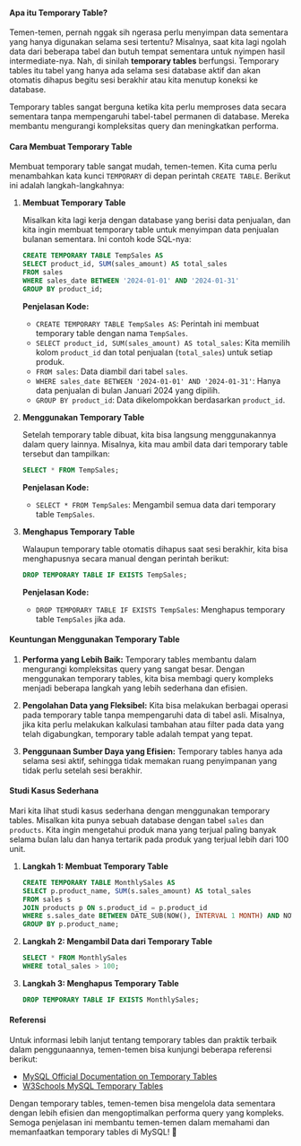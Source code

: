 #### Apa itu Temporary Table?

Temen-temen, pernah nggak sih ngerasa perlu menyimpan data sementara yang hanya digunakan selama sesi tertentu? Misalnya, saat kita lagi ngolah data dari beberapa tabel dan butuh tempat sementara untuk nyimpen hasil intermediate-nya. Nah, di sinilah **temporary tables** berfungsi. Temporary tables itu tabel yang hanya ada selama sesi database aktif dan akan otomatis dihapus begitu sesi berakhir atau kita menutup koneksi ke database. 

Temporary tables sangat berguna ketika kita perlu memproses data secara sementara tanpa mempengaruhi tabel-tabel permanen di database. Mereka membantu mengurangi kompleksitas query dan meningkatkan performa.

#### Cara Membuat Temporary Table

Membuat temporary table sangat mudah, temen-temen. Kita cuma perlu menambahkan kata kunci `TEMPORARY` di depan perintah `CREATE TABLE`. Berikut ini adalah langkah-langkahnya:

1. **Membuat Temporary Table**

   Misalkan kita lagi kerja dengan database yang berisi data penjualan, dan kita ingin membuat temporary table untuk menyimpan data penjualan bulanan sementara. Ini contoh kode SQL-nya:

   ```sql
   CREATE TEMPORARY TABLE TempSales AS
   SELECT product_id, SUM(sales_amount) AS total_sales
   FROM sales
   WHERE sales_date BETWEEN '2024-01-01' AND '2024-01-31'
   GROUP BY product_id;
   ```

   **Penjelasan Kode:**
   - `CREATE TEMPORARY TABLE TempSales AS`: Perintah ini membuat temporary table dengan nama `TempSales`.
   - `SELECT product_id, SUM(sales_amount) AS total_sales`: Kita memilih kolom `product_id` dan total penjualan (`total_sales`) untuk setiap produk.
   - `FROM sales`: Data diambil dari tabel `sales`.
   - `WHERE sales_date BETWEEN '2024-01-01' AND '2024-01-31'`: Hanya data penjualan di bulan Januari 2024 yang dipilih.
   - `GROUP BY product_id`: Data dikelompokkan berdasarkan `product_id`.

2. **Menggunakan Temporary Table**

   Setelah temporary table dibuat, kita bisa langsung menggunakannya dalam query lainnya. Misalnya, kita mau ambil data dari temporary table tersebut dan tampilkan:

   ```sql
   SELECT * FROM TempSales;
   ```

   **Penjelasan Kode:**
   - `SELECT * FROM TempSales`: Mengambil semua data dari temporary table `TempSales`.

3. **Menghapus Temporary Table**

   Walaupun temporary table otomatis dihapus saat sesi berakhir, kita bisa menghapusnya secara manual dengan perintah berikut:

   ```sql
   DROP TEMPORARY TABLE IF EXISTS TempSales;
   ```

   **Penjelasan Kode:**
   - `DROP TEMPORARY TABLE IF EXISTS TempSales`: Menghapus temporary table `TempSales` jika ada.

#### Keuntungan Menggunakan Temporary Table

1. **Performa yang Lebih Baik:**
   Temporary tables membantu dalam mengurangi kompleksitas query yang sangat besar. Dengan menggunakan temporary tables, kita bisa membagi query kompleks menjadi beberapa langkah yang lebih sederhana dan efisien.

2. **Pengolahan Data yang Fleksibel:**
   Kita bisa melakukan berbagai operasi pada temporary table tanpa mempengaruhi data di tabel asli. Misalnya, jika kita perlu melakukan kalkulasi tambahan atau filter pada data yang telah digabungkan, temporary table adalah tempat yang tepat.

3. **Penggunaan Sumber Daya yang Efisien:**
   Temporary tables hanya ada selama sesi aktif, sehingga tidak memakan ruang penyimpanan yang tidak perlu setelah sesi berakhir. 

#### Studi Kasus Sederhana

Mari kita lihat studi kasus sederhana dengan menggunakan temporary tables. Misalkan kita punya sebuah database dengan tabel `sales` dan `products`. Kita ingin mengetahui produk mana yang terjual paling banyak selama bulan lalu dan hanya tertarik pada produk yang terjual lebih dari 100 unit.

1. **Langkah 1: Membuat Temporary Table**

   ```sql
   CREATE TEMPORARY TABLE MonthlySales AS
   SELECT p.product_name, SUM(s.sales_amount) AS total_sales
   FROM sales s
   JOIN products p ON s.product_id = p.product_id
   WHERE s.sales_date BETWEEN DATE_SUB(NOW(), INTERVAL 1 MONTH) AND NOW()
   GROUP BY p.product_name;
   ```

2. **Langkah 2: Mengambil Data dari Temporary Table**

   ```sql
   SELECT * FROM MonthlySales
   WHERE total_sales > 100;
   ```

3. **Langkah 3: Menghapus Temporary Table**

   ```sql
   DROP TEMPORARY TABLE IF EXISTS MonthlySales;
   ```

#### Referensi

Untuk informasi lebih lanjut tentang temporary tables dan praktik terbaik dalam penggunaannya, temen-temen bisa kunjungi beberapa referensi berikut:
- [MySQL Official Documentation on Temporary Tables](https://dev.mysql.com/doc/refman/8.0/en/create-temporary-table.html)
- [W3Schools MySQL Temporary Tables](https://www.w3schools.com/sql/sql_temp_tables.asp)

Dengan temporary tables, temen-temen bisa mengelola data sementara dengan lebih efisien dan mengoptimalkan performa query yang kompleks. Semoga penjelasan ini membantu temen-temen dalam memahami dan memanfaatkan temporary tables di MySQL! 🚀
